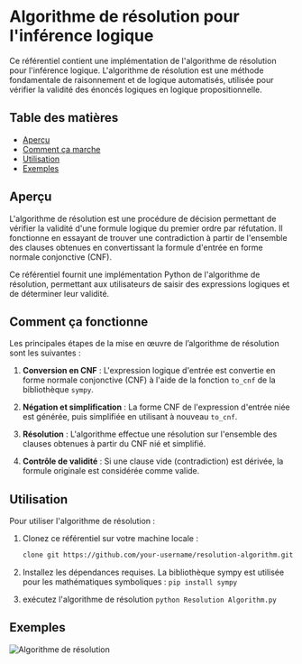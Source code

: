 # Algorithme de résolution pour l'inférence logique

Ce référentiel contient une implémentation de l'algorithme de résolution pour l'inférence logique. L'algorithme de résolution est une méthode fondamentale de raisonnement et de logique automatisés, utilisée pour vérifier la validité des énoncés logiques en logique propositionnelle.

## Table des matières

- [Aperçu](#aperçu)
- [Comment ça marche](#comment-ça-fonctionne)
- [Utilisation](#utilisation)
- [Exemples](#exemples)

## Aperçu

L'algorithme de résolution est une procédure de décision permettant de vérifier la validité d'une formule logique du premier ordre par réfutation. Il fonctionne en essayant de trouver une contradiction à partir de l'ensemble des clauses obtenues en convertissant la formule d'entrée en forme normale conjonctive (CNF).

Ce référentiel fournit une implémentation Python de l'algorithme de résolution, permettant aux utilisateurs de saisir des expressions logiques et de déterminer leur validité.

## Comment ça fonctionne

Les principales étapes de la mise en œuvre de l’algorithme de résolution sont les suivantes :

1. **Conversion en CNF** : L'expression logique d'entrée est convertie en forme normale conjonctive (CNF) à l'aide de la fonction `to_cnf` de la bibliothèque `sympy`.

2. **Négation et simplification** : La forme CNF de l'expression d'entrée niée est générée, puis simplifiée en utilisant à nouveau `to_cnf`.

3. **Résolution** : L'algorithme effectue une résolution sur l'ensemble des clauses obtenues à partir du CNF nié et simplifié.

4. **Contrôle de validité** : Si une clause vide (contradiction) est dérivée, la formule originale est considérée comme valide.

## Utilisation

Pour utiliser l'algorithme de résolution :

1. Clonez ce référentiel sur votre machine locale :

    ```bash
    clone git https://github.com/your-username/resolution-algorithm.git
2. Installez les dépendances requises. La bibliothèque sympy est utilisée pour les mathématiques symboliques :
    `pip install sympy`
3. exécutez l'algorithme de résolution `python Resolution Algorithm.py`

## Exemples
![Algorithme de résolution](https://github.com/YOUNESELKACIMI/Resolution-algorithm/assets/119015253/405a7b9d-8e0f-4484-bd6a-62ad23b08679)
